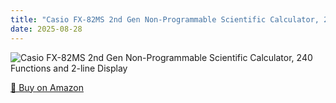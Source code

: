 ```yaml
---
title: "Casio FX-82MS 2nd Gen Non-Programmable Scientific Calculator, 240 Functions and 2-line Display"
date: 2025-08-28
---
```


<img src="" alt="Casio FX-82MS 2nd Gen Non-Programmable Scientific Calculator, 240 Functions and 2-line Display" style="max-width:100%;"/>

[🛒 Buy on Amazon](?tag=dineshtechblo-21)